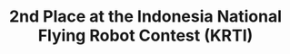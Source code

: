 ---
title: 2nd Place at the Indonesia National Flying Robot Contest (KRTI)
year: 2018
excerpt: Indonesia Ministry of Education, Culture, Research, and Technology
order: 2
---